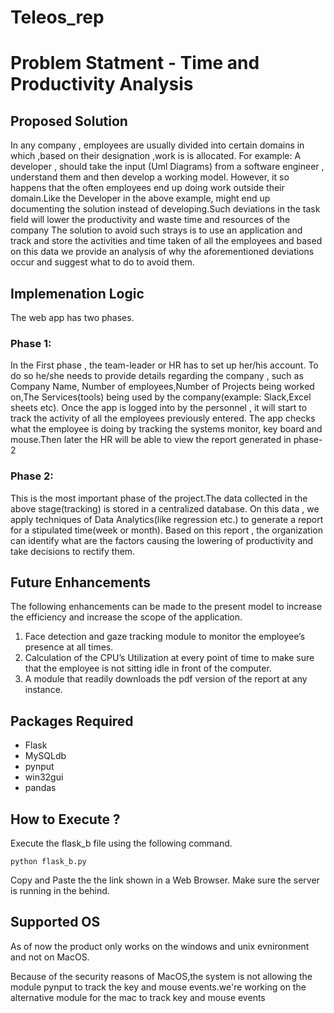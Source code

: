 # Teleos_rep

# Problem Statment - Time and Productivity Analysis

## Proposed Solution 
In any company , employees are usually divided into certain domains in which ,based on their designation ,work is is allocated.
For example: A developer , should take the input (Uml Diagrams) from a software engineer , understand them and then develop a working
model.
However, it so happens that the often employees end up doing work outside their domain.Like the Developer in the above example, might end up documenting the solution instead of developing.Such deviations in the task field will lower the productivity and waste time and resources of the company The solution to avoid such strays is to use an application and track and store the activities and time taken of all the employees and based on this data we provide an analysis of why the aforementioned deviations occur and suggest what to do to avoid them.
## Implemenation Logic
The web app has two phases.
### Phase 1:
In the First phase , the team-leader or HR has to set up her/his account. To do so he/she needs to provide details regarding the company , such as Company Name, Number of employees,Number of Projects being worked on,The Services(tools) being used by the company(example: Slack,Excel sheets etc).
Once the app is logged into by the personnel , it will start to track the activity of all the employees previously entered.
The app checks what the employee is doing by tracking the systems monitor, key board and mouse.Then later the HR will be able to view the report generated in phase-2
### Phase 2:
This is the most important phase of the project.The data collected in the above stage(tracking) is stored in a centralized database.
On this data , we apply techniques of Data Analytics(like regression etc.) to generate a report for a stipulated time(week or month).
Based on this report , the organization can identify what are the factors causing the lowering of productivity and take decisions to rectify them.

## Future Enhancements
The following enhancements can be made to the present model to increase the efficiency and increase the scope of the application.
1.	Face detection and gaze tracking module to monitor the employee’s presence at all times.
2.	Calculation of the CPU’s Utilization at every point of time to make sure that the employee is not sitting idle in front of the computer.
3.	A module that readily downloads the pdf version of the report at any instance.


## Packages Required

- Flask
- MySQLdb
- pynput
- win32gui
- pandas


## How to Execute ?
Execute the flask_b file using the following command.

``` 
python flask_b.py

```
Copy and Paste the the link shown in a Web Browser. Make sure the server is running in the behind. 

## Supported OS
As of now the product only works on the windows and unix evnironment and not on MacOS.

Because of the security reasons of MacOS,the system is not allowing the module pynput to track the key and mouse events.we're working on the alternative module for the mac to track key and mouse events
